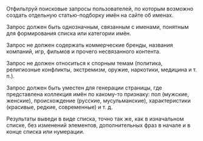 Отфильтруй поисковые запросы пользователей, по которым возможно создать отдельную статью-подборку имён на сайте об именах.

Запрос должен быть однозначным, связанным с именами, понятным для формирования списка или категории имён.

Запрос не должен содержать коммерческие бренды, названия компаний, игр, фильмов и прочего несвязанного контента.

Запрос не должен относиться к спорным темам (политика, религиозные конфликты, экстремизм, оружие, наркотики, медицина и т. п.).

Запрос должен быть уместен для генерации страницы, где представлена коллекция имён по какому-то признаку: пол (мужские, женские), происхождение (русские, мусульманские), характеристики (красивые, редкие, современные) и т. д.

Результаты выведи в виде списка, точно так же, как в изначальном списке, без изменений элементов, дополнительных фраз в начале и в конце списка или нумерации.
